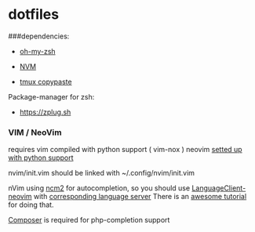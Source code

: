 # dotfiles

###dependencies:
- [oh-my-zsh](https://github.com/robbyrussell/oh-my-zsh)
- [NVM](https://github.com/creationix/nvm#system-version-of-node)


- [tmux copypaste](https://subash.com.au/vim-style-copy-paste-in-tmux/)

Package-manager for zsh:
- https://zplug.sh


### VIM / NeoVim 
requires vim compiled with python support ( vim-nox )
neovim [setted up with python support](https://github.com/zchee/deoplete-jedi/wiki/Setting-up-Python-for-Neovim/)

nvim/init.vim should be linked with ~/.config/nvim/init.vim


nVim using [ncm2](https://github.com/ncm2/ncm2) for autocompletion, so you should use [LanguageClient-neovim](https://github.com/autozimu/LanguageClient-neovim) with [corresponding language server](https://langserver.org/#implementations-server)
There is an [awesome tutorial](https://jacky.wtf/weblog/language-client-and-neovim/) for doing that.

[Composer](https://getcomposer.org/) is required for php-completion support
